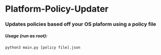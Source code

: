 # Platform-Policy-Updater
### Updates policies based off your OS plaform using a policy file

##### Usage (run as root):
`python3 main.py [policy file].json`
